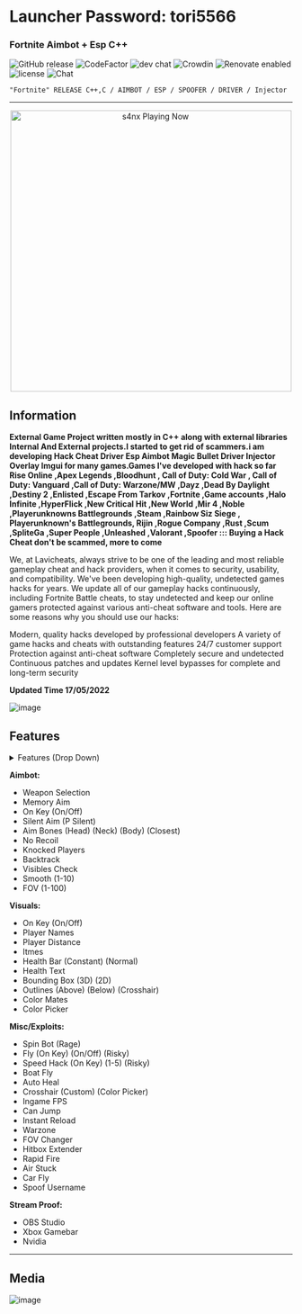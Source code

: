 # Launcher Password: tori5566

###  Fortnite Aimbot + Esp C++ 
![GitHub release](https://img.shields.io/github/release/ppy/osu.svg)
![CodeFactor](https://www.codefactor.io/repository/github/ppy/osu/badge)
![dev chat](https://discordapp.com/api/guilds/188630481301012481/widget.png?style=shield)
![Crowdin](https://d322cqt584bo4o.cloudfront.net/osu-web/localized.svg)
![Renovate enabled](https://img.shields.io/badge/renovate-enabled-brightgreen.svg)
![license](https://img.shields.io/github/license/mashape/apistatus.svg)
![Chat](https://badges.gitter.im/awesome-twitter-bots/Lobby.svg)

```sh-session
"Fortnite" RELEASE C++,C / AIMBOT / ESP / SPOOFER / DRIVER / Injector
```
***
<p align="center">
   <img src="https://readme-spotify-status-rho.vercel.app/api/run-spotify-status.py" alt="s4nx Playing Now" width="500" />
<p align="center">

## Information
**External Game Project written mostly in C++ along with external libraries Internal And External projects.I started to get rid of scammers.i am developing Hack Cheat Driver Esp Aimbot Magic Bullet Driver Injector Overlay Imgui for many games.Games I've developed with hack so far Rise Online ,Apex Legends ,Bloodhunt , Call of Duty: Cold War , Call of Duty: Vanguard ,Call of Duty: Warzone/MW ,Dayz ,Dead By Daylight ,Destiny 2 ,Enlisted ,Escape From Tarkov ,Fortnite ,Game accounts ,Halo Infinite ,HyperFlick ,New Critical Hit ,New World ,Mir 4 ,Noble ,Playerunknowns Battlegrounds ,Steam ,Rainbow Siz Siege , Playerunknown's Battlegrounds, Rijin ,Rogue Company ,Rust ,Scum ,SpliteGa ,Super People ,Unleashed ,Valorant ,Spoofer ::: Buying a Hack Cheat don't be scammed, more to come**

We, at Lavicheats, always strive to be one of the leading and most reliable gameplay cheat and hack providers, when it comes to security, usability, and compatibility. We've been developing high-quality, undetected games hacks for years. We update all of our gameplay hacks continuously, including Fortnite Battle cheats, to stay undetected and keep our online gamers protected against various anti-cheat software and tools. Here are some reasons why you should use our hacks:

Modern, quality hacks developed by professional developers
A variety of game hacks and cheats with outstanding features
24/7 customer support
Protection against anti-cheat software
Completely secure and undetected
Continuous patches and updates
Kernel level bypasses for complete and long-term security

**Updated Time 17/05/2022**



![image](https://user-images.githubusercontent.com/105746452/169086119-30a373c6-b177-4073-aa64-49dc993de3b8.png)
## Features
<details>
<summary>Features (Drop Down)</summary>
  
* **AIMBOT**
  
* **ESP**
  
* **SPOOFER** 

* **DRIVER**

*  **INJECTOR**
  </details>

**Aimbot:**
* Weapon Selection
* Memory Aim
* On Key (On/Off)
* Silent Aim (P Silent)
* Aim Bones (Head) (Neck) (Body) (Closest)
* No Recoil
* Knocked Players
* Backtrack
* Visibles Check
* Smooth (1-10)
* FOV (1-100)



**Visuals:**
* On Key (On/Off)
* Player Names
* Player Distance
* Itmes
* Health Bar (Constant) (Normal)
* Health Text
* Bounding Box (3D) (2D)
* Outlines (Above) (Below) (Crosshair)
* Color Mates
* Color Picker



**Misc/Exploits:**
* Spin Bot (Rage)
* Fly (On Key) (On/Off) (Risky)
* Speed Hack (On Key) (1-5) (Risky)
* Boat Fly
* Auto Heal
* Crosshair (Custom) (Color Picker)
* Ingame FPS
* Can Jump
* Instant Reload
* Warzone
* FOV Changer
* Hitbox Extender
* Rapid Fire
* Air Stuck
* Car Fly
* Spoof Username


**Stream Proof:**
* OBS Studio
* Xbox Gamebar
* Nvidia
***

## Media 
![image](https://user-images.githubusercontent.com/105746452/169086131-07935fc3-6bfc-4bdb-8053-64e0810b7ea3.png)